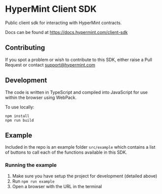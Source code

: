 # HyperMint Client SDK

Public client sdk for interacting with HyperMint contracts.

Docs can be found at https://docs.hypermint.com/client-sdk

## Contributing
If you spot a problem or wish to contribute to this SDK, either raise a Pull Request or contact support@hypermint.com

## Development
The code is written in TypeScript and compiled into JavaScript for use within the browser using WebPack.

To use locally:
```npm
npm install
npm run build
```

## Example
Included in the repo is an example folder `src/example` which contains a list of buttons to call each of the functions available in this SDK.

### Running the example
1. Make sure you have setup the project for development (detailed above)
2. Run `npm run example`
3. Open a browser with the URL in the terminal

